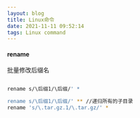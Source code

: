 ```yaml
---
layout: blog
title: Linux命令
date: 2021-11-11 09:52:14
tags: Linux command
---
```


#### rename

批量修改后缀名
```bash

rename s/\后缀1/\后缀/' *

rename s/\后缀1/\后缀/' ** //递归所有的子目录
rename 's/\.tar.gz.1/\.tar.gz/' *
```